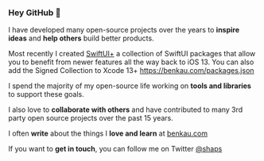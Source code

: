 ### Hey GitHub 👋

I have developed many open-source projects over the years to __inspire ideas__ and __help others__ build better products.

Most recently I created [SwiftUI+](https://github.com/SwiftUI-Plus) a collection of SwiftUI packages that allow you to benefit from newer features all the way back to iOS 13. You can also add the Signed Collection to Xcode 13+ https://benkau.com/packages.json

I spend the majority of my open-source life working on __tools and libraries__ to support these goals.

I also love to __collaborate with others__ and have contributed to many 3rd party open source projects over the past 15 years.

I often __write__ about the things I __love and learn__ at [benkau.com](https://benkau.com)

If you want to __get in touch__, you can follow me on Twitter [@shaps](https://twitter.com/shaps)
